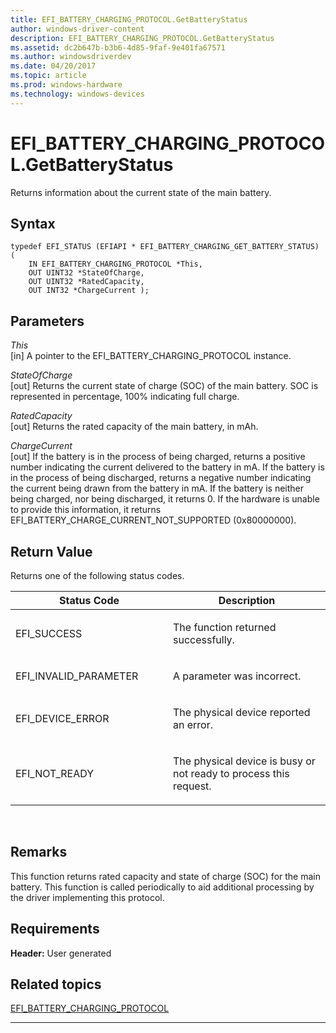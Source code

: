 ```yaml
---
title: EFI_BATTERY_CHARGING_PROTOCOL.GetBatteryStatus
author: windows-driver-content
description: EFI_BATTERY_CHARGING_PROTOCOL.GetBatteryStatus
ms.assetid: dc2b647b-b3b6-4d85-9faf-9e401fa67571
ms.author: windowsdriverdev
ms.date: 04/20/2017
ms.topic: article
ms.prod: windows-hardware
ms.technology: windows-devices
---
```


# EFI\_BATTERY\_CHARGING\_PROTOCOL.GetBatteryStatus


Returns information about the current state of the main battery.

## Syntax


``` syntax
typedef EFI_STATUS (EFIAPI * EFI_BATTERY_CHARGING_GET_BATTERY_STATUS) (
    IN EFI_BATTERY_CHARGING_PROTOCOL *This,
    OUT UINT32 *StateOfCharge,
    OUT UINT32 *RatedCapacity,
    OUT INT32 *ChargeCurrent );
```

## Parameters


<a href="" id="this"></a>*This*  
\[in\] A pointer to the EFI\_BATTERY\_CHARGING\_PROTOCOL instance.

<a href="" id="stateofcharge"></a>*StateOfCharge*  
\[out\] Returns the current state of charge (SOC) of the main battery. SOC is represented in percentage, 100% indicating full charge.

<a href="" id="ratedcapacity"></a>*RatedCapacity*  
\[out\] Returns the rated capacity of the main battery, in mAh.

<a href="" id="chargecurrent"></a>*ChargeCurrent*  
\[out\] If the battery is in the process of being charged, returns a positive number indicating the current delivered to the battery in mA. If the battery is in the process of being discharged, returns a negative number indicating the current being drawn from the battery in mA. If the battery is neither being charged, nor being discharged, it returns 0. If the hardware is unable to provide this information, it returns EFI\_BATTERY\_CHARGE\_CURRENT\_NOT\_SUPPORTED (0x80000000).

## Return Value


Returns one of the following status codes.

<table>
<colgroup>
<col width="50%" />
<col width="50%" />
</colgroup>
<thead>
<tr class="header">
<th>Status Code</th>
<th>Description</th>
</tr>
</thead>
<tbody>
<tr class="odd">
<td><p>EFI_SUCCESS</p></td>
<td><p>The function returned successfully.</p></td>
</tr>
<tr class="even">
<td><p>EFI_INVALID_PARAMETER</p></td>
<td><p>A parameter was incorrect.</p></td>
</tr>
<tr class="odd">
<td><p>EFI_DEVICE_ERROR</p></td>
<td><p>The physical device reported an error.</p></td>
</tr>
<tr class="even">
<td><p>EFI_NOT_READY</p></td>
<td><p>The physical device is busy or not ready to process this request.</p></td>
</tr>
</tbody>
</table>

 

## Remarks


This function returns rated capacity and state of charge (SOC) for the main battery. This function is called periodically to aid additional processing by the driver implementing this protocol.

## Requirements


**Header:** User generated

## Related topics
[EFI\_BATTERY\_CHARGING\_PROTOCOL](efi-battery-charging-protocol.md)  

--------------------


